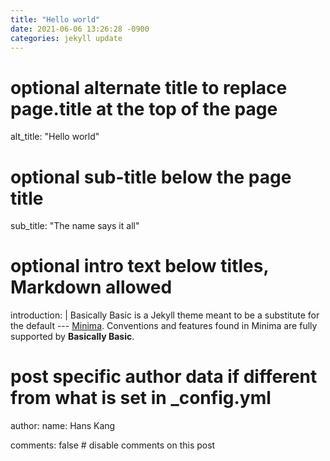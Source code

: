 ```yaml
---
title: "Hello world"
date: 2021-06-06 13:26:28 -0900
categories: jekyll update
---
```


# optional alternate title to replace page.title at the top of the page
alt_title: "Hello world"

# optional sub-title below the page title
sub_title: "The name says it all"

# optional intro text below titles, Markdown allowed
introduction: |
    Basically Basic is a Jekyll theme meant to be a substitute for the default --- [Minima](https://github.com/jekyll/minima). Conventions and features found in Minima are fully supported by **Basically Basic**.

# post specific author data if different from what is set in _config.yml 
author:
  name: Hans Kang

comments: false  # disable comments on this post